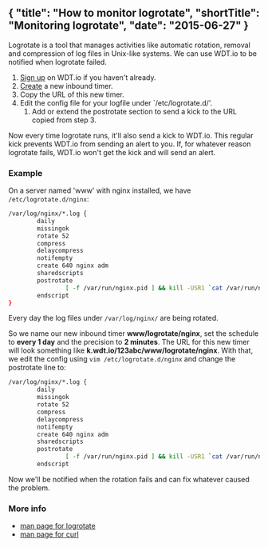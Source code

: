 {
  "title": "How to monitor logrotate",
  "shortTitle": "Monitoring logrotate",
  "date": "2015-06-27"
}
---
Logrotate is a tool that manages activities like automatic rotation, removal and compression of log files in Unix-like systems. We can use WDT.io to be notified when logrotate failed.

1. [Sign up](https://wdt.io/signup) on WDT.io if you haven't already.
2. [Create](inbound_timer.html) a new inbound timer.
3. Copy the URL of this new timer.
4. Edit the config file for your logfile under `/etc/logrotate.d/'.
   1. Add or extend the postrotate section to send a kick to the URL copied from step 3.

Now every time logrotate runs, it'll also send a kick to WDT.io. This regular kick prevents WDT.io from sending an alert to you. If, for whatever reason logrotate fails, WDT.io won't get the kick and will send an alert.


### Example

On a server named 'www' with nginx installed, we have `/etc/logrotate.d/nginx`:

```bash
/var/log/nginx/*.log {
        daily
        missingok
        rotate 52
        compress
        delaycompress
        notifempty
        create 640 nginx adm
        sharedscripts
        postrotate
                [ -f /var/run/nginx.pid ] && kill -USR1 `cat /var/run/nginx.pid`
        endscript
}
```
Every day the log files under `/var/log/nginx/` are being rotated.

So we name our new inbound timer **www/logrotate/nginx**, set the schedule to **every 1 day** and the precision to **2 minutes**. The URL for this new timer will look something like **k.wdt.io/123abc/www/logrotate/nginx**. With that, we edit the config using `vim /etc/logrotate.d/nginx` and change the postrotate line to:

```bash
/var/log/nginx/*.log {
        daily
        missingok
        rotate 52
        compress
        delaycompress
        notifempty
        create 640 nginx adm
        sharedscripts
        postrotate
                [ -f /var/run/nginx.pid ] && kill -USR1 `cat /var/run/nginx.pid` && curl -s -m 30 http://k.wdt.io/123abc/www/logrotate/nginx
        endscript
```
Now we'll be notified when the rotation fails and can fix whatever caused the problem.

### More info

- [man page for logrotate](http://linux.die.net/man/8/logrotate)
- [man page for curl](http://linux.die.net/man/1/curl)
